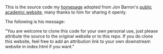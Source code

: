 This is the source code my [homepage](https://mohrsalt.github.io/Mohor_Banerjee/) adopted from Jon Barron's [public academic website](https://jonbarron.info/), many thanks to him for sharing it openly.

The following is his message:

"You are welcome to clone this code for your own personal use, just please attribute the source to the original website or to this repo. If you do clone this website, feel free to add an attribution link to your own downstream website in index.html if you want."

